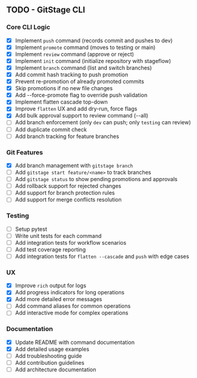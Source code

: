 ## TODO - GitStage CLI

### Core CLI Logic
- [x] Implement `push` command (records commit and pushes to dev)
- [x] Implement `promote` command (moves to testing or main)
- [x] Implement `review` command (approve or reject)
- [x] Implement `init` command (initialize repository with stageflow)
- [x] Implement `branch` command (list and switch branches)
- [x] Add commit hash tracking to push promotion
- [x] Prevent re-promotion of already promoted commits
- [x] Skip promotions if no new file changes
- [x] Add --force-promote flag to override push validation
- [x] Implement flatten cascade top-down
- [x] Improve `flatten` UX and add dry-run, force flags
- [x] Add bulk approval support to review command (--all)
- [ ] Add branch enforcement (only `dev` can push; only `testing` can review)
- [ ] Add duplicate commit check
- [ ] Add branch tracking for feature branches

### Git Features
- [x] Add branch management with `gitstage branch`
- [ ] Add `gitstage start feature/<name>` to track branches
- [ ] Add `gitstage status` to show pending promotions and approvals
- [ ] Add rollback support for rejected changes
- [ ] Add support for branch protection rules
- [ ] Add support for merge conflicts resolution

### Testing
- [ ] Setup pytest
- [ ] Write unit tests for each command
- [ ] Add integration tests for workflow scenarios
- [ ] Add test coverage reporting
- [ ] Add integration tests for `flatten --cascade` and `push` with edge cases

### UX
- [x] Improve `rich` output for logs
- [x] Add progress indicators for long operations
- [x] Add more detailed error messages
- [ ] Add command aliases for common operations
- [ ] Add interactive mode for complex operations

### Documentation
- [x] Update README with command documentation
- [x] Add detailed usage examples
- [ ] Add troubleshooting guide
- [ ] Add contribution guidelines
- [ ] Add architecture documentation
